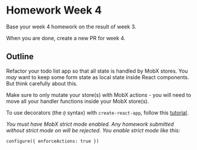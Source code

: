 # Homework Week 4

Base your week 4 homework on the result of week 3.

When you are done, create a new PR for week 4.

## Outline

Refactor your todo list app so that all state is handled by MobX stores. You _may_ want to keep some form state as local state inside React components. But think carefully about this.

Make sure to only mutate your store(s) with MobX actions - you will need to move all your handler functions inside your MobX store(s).

To use decorators (the `@` syntax) with `create-react-app`, follow this [tutorial](https://swizec.com/blog/mobx-with-create-react-app/swizec/7158).

 _You must have MobX strict mode enabled. Any homework submitted without strict mode on will be rejected. You enable strict mode like this:_
 
    configure({ enforceActions: true })
